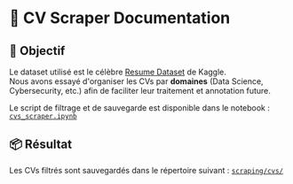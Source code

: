# 📄 CV Scraper Documentation

## 🎯 Objectif

Le dataset utilisé est le célèbre [Resume Dataset](https://www.kaggle.com/datasets/gauravduttakiit/resume-dataset) de Kaggle.  
Nous avons essayé d'organiser les CVs par **domaines** (Data Science, Cybersecurity, etc.) afin de faciliter leur traitement et annotation future.

Le script de filtrage et de sauvegarde est disponible dans le notebook :  
[`cvs_scraper.ipynb`](cvs_scraper.ipynb)

## 📦 Résultat

Les CVs filtrés sont sauvegardés dans le répertoire suivant :
[`scraping/cvs/`](../scraping/cvs/)


